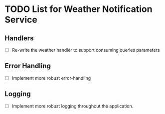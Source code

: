 # TODO List for Weather Notification Service

## Handlers
- [ ] Re-write the weather handler to support consuming queries parameters

## Error Handling
- [ ] Implement more robust error-handling
## Logging
- [ ] Implement more robust logging throughout the application.
